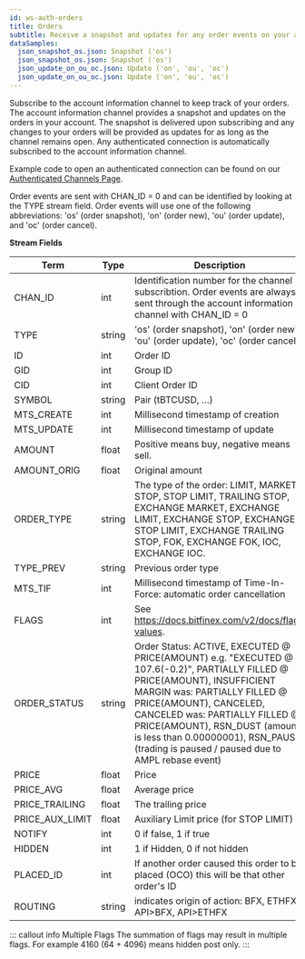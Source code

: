 ```yaml
---
id: ws-auth-orders
title: Orders
subtitle: Receive a snapshot and updates for any order events on your account.
dataSamples:
  json_snapshot_os.json: Snapshot ('os')
  json_snapshot_os.json: Snapshot ('os')
  json_update_on_ou_oc.json: Update ('on', 'ou', 'oc')
  json_update_on_ou_oc.json: Update ('on', 'ou', 'oc')
---
```


Subscribe to the account information channel to keep track of your orders. The account information channel provides a snapshot and updates on the orders in your account. The snapshot is delivered upon subscribing and any changes to your orders will be provided as updates for as long as the channel remains open. Any authenticated connection is automatically subscribed to the account information channel.

Example code to open an authenticated connection can be found on our [Authenticated Channels Page](doc:ws-auth).

Order events are sent with CHAN_ID = 0 and can be identified by looking at the TYPE stream field. Order events will use one of the following abbreviations: 'os' (order snapshot), 'on' (order new), 'ou' (order update), and 'oc' (order cancel).


**Stream Fields**

Term | Type | Description
-- | -- | --
CHAN_ID | int | Identification number for the channel subscribtion. Order events are always sent through the account information channel with CHAN_ID = 0
TYPE | string | 'os' (order snapshot), 'on' (order new), 'ou' (order update), 'oc' (order cancel).
ID  |  int  |  Order ID
GID | int |  Group ID
CID | int |  Client Order ID
SYMBOL  |  string  |  Pair (tBTCUSD, …)
MTS_CREATE | int | Millisecond timestamp of creation
MTS_UPDATE | int | Millisecond timestamp of update
AMOUNT  |  float  |  Positive means buy, negative means sell.
AMOUNT_ORIG  |  float  |  Original amount
ORDER_TYPE  |  string  |  The type of the order: LIMIT, MARKET, STOP, STOP LIMIT, TRAILING STOP, EXCHANGE MARKET, EXCHANGE LIMIT, EXCHANGE STOP, EXCHANGE STOP LIMIT, EXCHANGE TRAILING STOP, FOK, EXCHANGE FOK, IOC, EXCHANGE IOC.
TYPE_PREV  |  string  |  Previous order type
MTS_TIF  |  int  |  Millisecond timestamp of Time-In-Force: automatic order cancellation
FLAGS | int | See https://docs.bitfinex.com/v2/docs/flag-values.
ORDER_STATUS  |  string  |  Order Status: ACTIVE, EXECUTED @ PRICE(AMOUNT) e.g. "EXECUTED @ 107.6(-0.2)", PARTIALLY FILLED @ PRICE(AMOUNT), INSUFFICIENT MARGIN was: PARTIALLY FILLED @ PRICE(AMOUNT), CANCELED, CANCELED was: PARTIALLY FILLED @ PRICE(AMOUNT), RSN_DUST (amount is less than 0.00000001), RSN_PAUSE (trading is paused / paused due to AMPL rebase event)
PRICE  |  float  |  Price
PRICE_AVG  |  float  |  Average price
PRICE_TRAILING  |  float  |  The trailing price
PRICE_AUX_LIMIT  |  float  |  Auxiliary Limit price (for STOP LIMIT)
NOTIFY  |  int  |  0 if false, 1 if true
HIDDEN | int | 1 if Hidden, 0 if not hidden
PLACED_ID  |  int  |  If another order caused this order to be placed (OCO) this will be that other order's ID
ROUTING | string | indicates origin of action: BFX, ETHFX, API>BFX, API>ETHFX



::: callout info Multiple Flags
The summation of flags may result in multiple flags. For example 4160 (64 + 4096) means hidden post only.
:::
